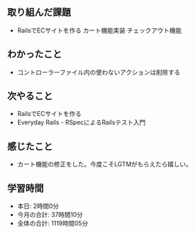 ## 取り組んだ課題
- RailsでECサイトを作る カート機能実装 チェックアウト機能
## わかったこと
- コントローラーファイル内の使わないアクションは削除する
## 次やること
- RailsでECサイトを作る
- Everyday Rails - RSpecによるRailsテスト入門
## 感じたこと
- カート機能の修正をした。今度こそLGTMがもらえたら嬉しい。
## 学習時間
- 本日: 2時間0分
- 今月の合計: 37時間10分
- 全体の合計: 1119時間05分
